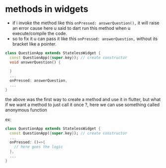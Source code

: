 # methods in widgets

- if i invoke the method like this `onPressed: answerQuestion(),` it will raise an error cause here u said to dart run this method when u execute/compile the code.
- so to fix it u can pass it like this `onPressed: answerQuestion,` without its bracket like a pointer.

```dart
class QuestionApp extends StatelessWidget {
  const QuestionApp({super.key}); // create constructor
  void answerQuestion() {
   
  }
  ...
  onPressed: answerQuestion,
  ...
}
```

the above was the first way to create a method and use it in flutter, but what if we want a method to just call it once ?, here we can use something called anonymous function

ex:

```dart
class QuestionApp extends StatelessWidget {
  const QuestionApp({super.key}); // create constructor
  ...
  onPressed: ()=>{
    // here goes the logic
  },
  ...
}

```
